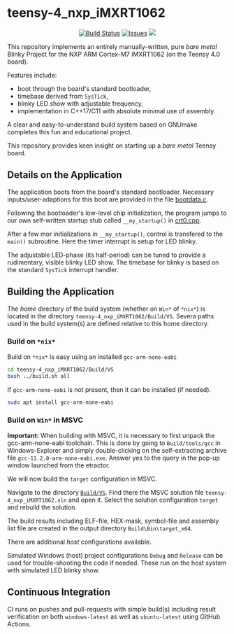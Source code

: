 teensy-4_nxp_iMXRT1062
=============================

<p align="center">
    <a href="https://github.com/Embedded-System-Lovers/teensy-4_nxp_iMXRT1062/actions">
        <img src="https://github.com/Embedded-System-Lovers/teensy-4_nxp_iMXRT1062/actions/workflows/teensy-4_nxp_iMXRT1062.yml/badge.svg" alt="Build Status"></a>
    <a href="https://github.com/Embedded-System-Lovers/teensy-4_nxp_iMXRT1062/issues?q=is%3Aissue+is%3Aopen+sort%3Aupdated-desc">
        <img src="https://custom-icon-badges.herokuapp.com/github/issues-raw/Embedded-System-Lovers/teensy-4_nxp_iMXRT1062?logo=github" alt="Issues" /></a>
    <a href="https://github.com/Embedded-System-Lovers/teensy-4_nxp_iMXRT1062" alt="GitHub code size in bytes">
        <img src="https://img.shields.io/github/languages/code-size/Embedded-System-Lovers/teensy-4_nxp_iMXRT1062" /></a>
</p>

This repository implements an entirely manually-written, pure
_bare_ _metal_ Blinky Project for the NXP ARM Cortex-M7 iMXRT1062
(on the Teensy 4.0 board).

Features include:
  - boot through the board's standard bootloader,
  - timebase derived from `SysTick`,
  - blinky LED show with adjustable frequency,
  - implementation in C++17/C11 with absolute minimal use of assembly.

A clear and easy-to-understand build system based on GNUmake
completes this fun and educational project.

This repository provides keen insight on starting up
a _bare_ _metal_ Teensy board.

## Details on the Application

The application boots from the board's standard bootloader.
Necessary inputs/user-adaptions for this boot are provided in
the file [bootdata.c](./Src/startup/bootdata.c).

Following the bootloader's low-level chip initialization,
the program jumps to our own self-written startup stub
called `__my_startup()` in [crt0.cpp](./Src/startup/crt0.cpp).

After a few mor initializations in `__my_startup()`, control is
transfered to the `main()` subroutine. Here the timer interrupt is setup
for LED blinky.

The adjustable LED-phase (its half-period) can be tuned
to provide a rudimentary, visible blinky LED show.
The timebase for blinky is based on the standard `SysTick`
interrupt handler.

## Building the Application

The _home_ directory of the build system (whether on `Win*` of `*nix*`)
is located in the directory `teensy-4_nxp_iMXRT1062/Build/VS`.
Severa paths used in the build system(s) are defined relative to this
home directory.

### Build on `*nix*`

Build on `*nix*` is easy using an installed `gcc-arm-none-eabi`

```sh
cd teensy-4_nxp_iMXRT1062/Build/VS
bash ../build.sh all
```

If `gcc-arm-none-eabi` is not present, then it can be installed (if needed).

```sh
sudo apt install gcc-arm-none-eabi
```

### Build on `Win*` in MSVC

**Important:** When building with MSVC, it is necessary to
first unpack the gcc-arm-none-eabi toolchain. This is done by
going to `Build/tools/gcc` in Windows-Explorer
and simply double-clicking on the self-extracting archive
file `gcc-11.2.0-arm-none-eabi.exe`. Answer yes to
the query in the pop-up window launched from the etractor.

We will now build the `target` configuration in MSVC.

Navigate to the directory [`Build/VS`](./Build/VS).
Find there the MSVC solution file `teensy-4_nxp_iMXRT1062.sln`
and open it. Select the solution configuration `target`
and rebuild the solution.

The build results including ELF-file, HEX-mask, symbol-file
and assembly list file are created in the output directory
`Build\Bin\target_x64`.

There are additional _host_ configurations available.

Simulated Windows (host) project configurations
`Debug` and `Release` can be used for trouble-shooting the code if
needed. These run on the host system with simulated LED blinky show.

## Continuous Integration

CI runs on pushes and pull-requests with simple
build(s) including result verification on both
`windows-latest` as well as `ubuntu-latest`
using GitHub Actions.
